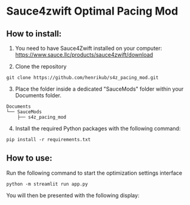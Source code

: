 Sauce4zwift Optimal Pacing Mod
========

How to install:
--------
1. You need to have Sauce4Zwift installed on your computer: https://www.sauce.llc/products/sauce4zwift/download  

2. Clone the repository 
```
git clone https://github.com/henrikub/s4z_pacing_mod.git
```

3. Place the folder inside a dedicated "SauceMods" folder within your Documents folder.
```
Documents
└── SauceMods
    ├── s4z_pacing_mod
```
4. Install the required Python packages with the following command:
```
pip install -r requirements.txt
```
How to use:
--------
Run the following command to start the optimization settings interface
```
python -m streamlit run app.py
```
You will then be presented with the following display:
